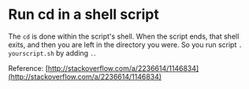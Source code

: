# Run cd in a shell script

The `cd` is done within the script's shell. When the script ends, that shell exits, and then you are left in the directory you were. So you run script `. yourscript.sh` by adding `.`.


Reference: [http://stackoverflow.com/a/2236614/1146834](http://stackoverflow.com/a/2236614/1146834)
